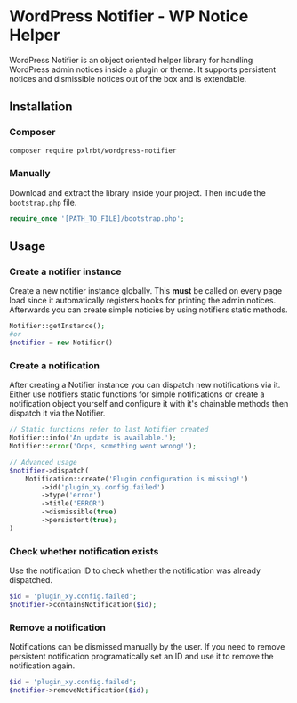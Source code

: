# WordPress Notifier - WP Notice Helper

WordPress Notifier is an object oriented helper library for handling WordPress admin notices inside a plugin or theme.
It supports persistent notices and dismissible notices out of the box and is extendable.

## Installation

### Composer

```bash
composer require pxlrbt/wordpress-notifier
```

### Manually
Download and extract the library inside your project. Then include the `bootstrap.php` file.

```php
require_once '[PATH_TO_FILE]/bootstrap.php';
```

## Usage

### Create a notifier instance

Create a new notifier instance globally. This __must__ be called on every page load since it automatically registers hooks for printing the admin notices. Afterwards you can create simple noticies by using notifiers static methods.

```php
Notifier::getInstance();
#or
$notifier = new Notifier()
```

### Create a notification

After creating a Notifier instance you can dispatch new notifications via it. Either use notifiers static functions for simple notifications or create a notification object yourself and configure it with it's chainable methods then dispatch it via the Notifier.

```php
// Static functions refer to last Notifier created
Notifier::info('An update is available.');
Notifier::error('Oops, something went wrong!');

// Advanced usage
$notifier->dispatch(
    Notification::create('Plugin configuration is missing!')
        ->id('plugin_xy.config.failed')
        ->type('error')
        ->title('ERROR')
        ->dismissible(true)
        ->persistent(true);
)

```

### Check whether notification exists
Use the notification ID to check whether the notification was already dispatched.

```php
$id = 'plugin_xy.config.failed';
$notifier->containsNotification($id);
```

### Remove a notification
Notifications can be dismissed manually by the user. If you need to remove persistent notification programatically set an ID and use it to remove the notification again.

```php
$id = 'plugin_xy.config.failed';
$notifier->removeNotification($id);
```
